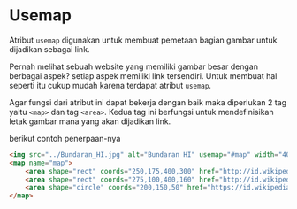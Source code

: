 # Usemap

Atribut `usemap` digunakan untuk membuat pemetaan bagian gambar untuk dijadikan sebagai link.

Pernah melihat sebuah website yang memiliki gambar besar dengan berbagai aspek? setiap aspek memiliki link tersendiri. Untuk membuat hal seperti itu cukup mudah karena terdapat atribut `usemap`.

Agar fungsi dari atribut ini dapat bekerja dengan baik maka diperlukan 2 tag yaitu `<map>` dan tag `<area>`. Kedua tag ini berfungsi untuk mendefinisikan letak gambar mana yang akan dijadikan link.

berikut contoh penerpaan-nya

```html
<img src="../Bundaran_HI.jpg" alt="Bundaran HI" usemap="#map" width="400" height="300">
<map name="map">
    <area shape="rect" coords="250,175,400,300" href="http://id.wikipedia.org/wiki/Transjakarta" alt="Bus Transjakarta" title="Bus Transjakarta">
    <area shape="rect" coords="275,100,400,160" href="http://id.wikipedia.org/wiki/Hotel_Indonesia" alt="Hotel Indonesia" title="Hotel Indonesia">
    <area shape="circle" coords="200,150,50" href="https://id.wikipedia.org/wiki/Monumen_Selamat_Datang" alt="Monumen" title="Monumen">
</map>
```